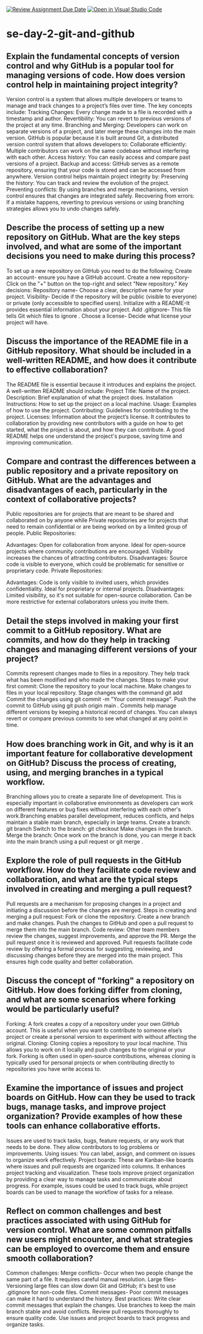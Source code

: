 [![Review Assignment Due Date](https://classroom.github.com/assets/deadline-readme-button-22041afd0340ce965d47ae6ef1cefeee28c7c493a6346c4f15d667ab976d596c.svg)](https://classroom.github.com/a/8wgCKhpZ)
[![Open in Visual Studio Code](https://classroom.github.com/assets/open-in-vscode-2e0aaae1b6195c2367325f4f02e2d04e9abb55f0b24a779b69b11b9e10269abc.svg)](https://classroom.github.com/online_ide?assignment_repo_id=18435520&assignment_repo_type=AssignmentRepo)
# se-day-2-git-and-github
## Explain the fundamental concepts of version control and why GitHub is a popular tool for managing versions of code. How does version control help in maintaining project integrity? 
Version control is a system that allows multiple developers or teams to manage and track changes to a project’s files over time. The key concepts include:
Tracking Changes: Every change made to a file is recorded with a timestamp and author.
Revertibility: You can revert to previous versions of the project at any time.
Branching and Merging: Developers can work on separate versions of a project, and later merge these changes into the main version.
GitHub is popular because it is built around Git, a distributed version control system that allows developers to:
Collaborate efficiently: Multiple contributors can work on the same codebase without interfering with each other.
Access history: You can easily access and compare past versions of a project.
Backup and access: GitHub serves as a remote repository, ensuring that your code is stored and can be accessed from anywhere.
Version control helps maintain project integrity by:
Preserving the history: You can track and review the evolution of the project.
Preventing conflicts: By using branches and merge mechanisms, version control ensures that changes are integrated safely.
Recovering from errors: If a mistake happens, reverting to previous versions or using branching strategies allows you to undo changes safely.

## Describe the process of setting up a new repository on GitHub. What are the key steps involved, and what are some of the important decisions you need to make during this process?
To set up a new repository on GitHub you need to do the following;
Create an account- ensure you have a GitHub account.
Create a new repository- Click on the "+" button on the top-right and select "New repository."
Key decisions:
Repository name- Choose a clear, descriptive name for your project.
Visibility- Decide if the repository will be public (visible to everyone) or private (only accessible to specified users).
Initialize with a README-It provides essential information about your project.
Add .gitignore- This file tells Git which files to ignore .
Choose a license- Decide what license your project will have.

## Discuss the importance of the README file in a GitHub repository. What should be included in a well-written README, and how does it contribute to effective collaboration? 
The README file is essential because it introduces and explains the project. A well-written README should include:
Project Title: Name of the project.
Description: Brief explanation of what the project does.
Installation Instructions: How to set up the project on a local machine.
Usage: Examples of how to use the project.
Contributing: Guidelines for contributing to the project.
Licenses: Information about the project’s license.
It contributes to collaboration by providing new contributors with a guide on how to get started, what the project is about, and how they can contribute. A good README helps one understand the project's purpose, saving time and improving communication.

## Compare and contrast the differences between a public repository and a private repository on GitHub. What are the advantages and disadvantages of each, particularly in the context of collaborative projects?
Public repositories are for projects that are meant to be shared and collaborated on by anyone while Private repositories are for projects that need to remain confidential or are being worked on by a limited group of people. 
Public Repositories:

Advantages:
Open for collaboration from anyone.
Ideal for open-source projects where community contributions are encouraged.
Visibility increases the chances of attracting contributors.
Disadvantages:
Source code is visible to everyone, which could be problematic for sensitive or proprietary code.
Private Repositories:

Advantages:
Code is only visible to invited users, which provides confidentiality.
Ideal for proprietary or internal projects.
Disadvantages:
Limited visibility, so it's not suitable for open-source collaboration.
Can be more restrictive for external collaborators unless you invite them.
## Detail the steps involved in making your first commit to a GitHub repository. What are commits, and how do they help in tracking changes and managing different versions of your project? 
Commits represent changes made to files in a repository. They help track what has been modified and who made the changes. Steps to make your first commit:
Clone the repository to your local machine.
Make changes to files in your local repository.
Stage changes with the command git add <filename> 
Commit the changes using git commit -m "Your commit message".
Push the commit to GitHub using git push origin main .
Commits help manage different versions by keeping a historical record of changes. You can always revert or compare previous commits to see what changed at any point in time.

## How does branching work in Git, and why is it an important feature for collaborative development on GitHub? Discuss the process of creating, using, and merging branches in a typical workflow.
Branching allows you to create a separate line of development. This is especially important in collaborative environments as developers can work on different features or bug fixes without interfering with each other's work.Branching enables parallel development, reduces conflicts, and helps maintain a stable main branch, especially in large teams.
Create a branch: git branch <branch-name>
Switch to the branch: git checkout <branch-name>
Make changes in the branch.
Merge the branch: Once work on the branch is done, you can merge it back into the main branch using a pull request or git merge <branch-name>.

## Explore the role of pull requests in the GitHub workflow. How do they facilitate code review and collaboration, and what are the typical steps involved in creating and merging a pull request? 
Pull requests are a mechanism for proposing changes in a project and initiating a discussion before the changes are merged. Steps in creating and merging a pull request:
Fork or clone the repository.
Create a new branch and make changes.
Push the changes to GitHub and open a pull request to merge them into the main branch.
Code review: Other team members review the changes, suggest improvements, and approve the PR.
Merge the pull request once it is reviewed and approved.
Pull requests facilitate code review by offering a formal process for suggesting, reviewing, and discussing changes before they are merged into the main project. This ensures high code quality and better collaboration.

## Discuss the concept of "forking" a repository on GitHub. How does forking differ from cloning, and what are some scenarios where forking would be particularly useful? 
Forking: A fork creates a copy of a repository under your own GitHub account. This is useful when you want to contribute to someone else’s project or create a personal version to experiment with without affecting the original.
Cloning: Cloning copies a repository to your local machine. This allows you to work on it locally and push changes to the original or your fork.
Forking is often used in open-source contributions, whereas cloning is typically used for personal projects or when contributing directly to repositories you have write access to.

## Examine the importance of issues and project boards on GitHub. How can they be used to track bugs, manage tasks, and improve project organization? Provide examples of how these tools can enhance collaborative efforts.
Issues are used to track tasks, bugs, feature requests, or any work that needs to be done. They allow contributors to log problems or improvements.
Using issues: You can label, assign, and comment on issues to organize work effectively.
Project boards: These are Kanban-like boards where issues and pull requests are organized into columns. It enhances project tracking and visualization.
These tools improve project organization by providing a clear way to manage tasks and communicate about progress. For example, issues could be used to track bugs, while project boards can be used to manage the workflow of tasks for a release.

## Reflect on common challenges and best practices associated with using GitHub for version control. What are some common pitfalls new users might encounter, and what strategies can be employed to overcome them and ensure smooth collaboration?
Common challenges:
Merge conflicts- Occur when two people change the same part of a file. It requires careful manual resolution.
Large files- Versioning large files can slow down Git and GitHub; it's best to use .gitignore for non-code files.
Commit messages- Poor commit messages can make it hard to understand the history.
Best practices:
Write clear commit messages that explain the changes.
Use branches to keep the main branch stable and avoid conflicts.
Review pull requests thoroughly to ensure quality code.
Use issues and project boards to track progress and organize tasks.
